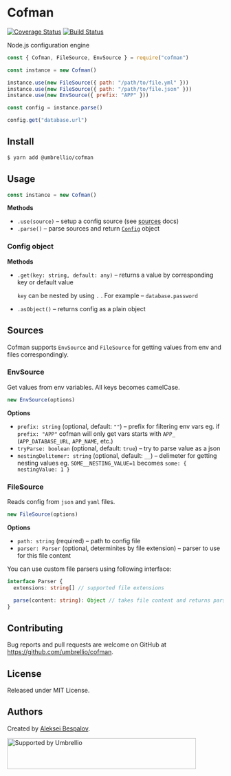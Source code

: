 # Cofman

[![Coverage Status](https://coveralls.io/repos/github/umbrellio/cofman/badge.svg?branch=master)](https://coveralls.io/github/umbrellio/cofman?branch=master)
[![Build Status](https://github.com/umbrellio/cofman/actions/workflows/ci.yml/badge.svg)](https://github.com/umbrellio/cofman)

Node.js configuration engine

```js
const { Cofman, FileSource, EnvSource } = require("cofman")

const instance = new Cofman()

instance.use(new FileSource({ path: "/path/to/file.yml" }))
instance.use(new FileSource({ path: "/path/to/file.json" }))
instance.use(new EnvSource({ prefix: "APP" }))

const config = instance.parse()

config.get("database.url")
```

## Install

```sh
$ yarn add @umbrellio/cofman
```

## Usage

```js
const instance = new Cofman()
```

**Methods**

- `.use(source)` – setup a config source (see [sources](#sources) docs)
- `.parse()` – parse sources and return [`Config`](#config-object) object

### Config object

**Methods**

- `.get(key: string, default: any)` – returns a value by corresponding key or default value

  `key` can be nested by using `.` . For example – `database.password`

- `.asObject()` – returns config as a plain object

## Sources

Cofman supports `EnvSource` and `FileSource` for getting values from env and files correspondingly.

### EnvSource

Get values from env variables. All keys becomes camelCase.

```js
new EnvSource(options)
```

**Options**

- `prefix: string` (optional, default: `""`) – prefix for filtering env vars
  eg. if `prefix: "APP"` cofman will only get vars starts with `APP_` (`APP_DATABASE_URL`, `APP_NAME`, etc.)
- `tryParse: boolean` (optional, default: `true`) – try to parse value as a json
- `nestingDelitemer: string` (optional, default: `__`) – delimeter for getting nesting values
  eg. `SOME__NESTING_VALUE=1` becomes `some: { nestingValue: 1 }`

### FileSource

Reads config from `json` and `yaml` files.

```js
new FileSource(options)
```

**Options**

- `path: string` (required)  – path to config file
- `parser: Parser` (optional, determinites by file extension) – parser to use for this file content

You can use custom file parsers using following interface:

```ts
interface Parser {
  extensions: string[] // supported file extensions

  parse(content: string): Object // takes file content and returns parsed object
}
```

## Contributing

Bug reports and pull requests are welcome on GitHub at https://github.com/umbrellio/cofman.

## License

Released under MIT License.

## Authors

Created by [Aleksei Bespalov](https://github.com/nulldef).

<a href="https://github.com/umbrellio/">
<img style="float: left;" src="https://umbrellio.github.io/Umbrellio/supported_by_umbrellio.svg" alt="Supported by Umbrellio" width="439" height="72">
</a>
